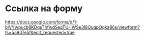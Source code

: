 # Ссылка на форму
https://docs.google.com/forms/d/1-blVYwpucb8KDqsThfwdSegTUHWSe3I8QuqpQqka86s/viewform?ts=5a907e5f&edit_requested=true
